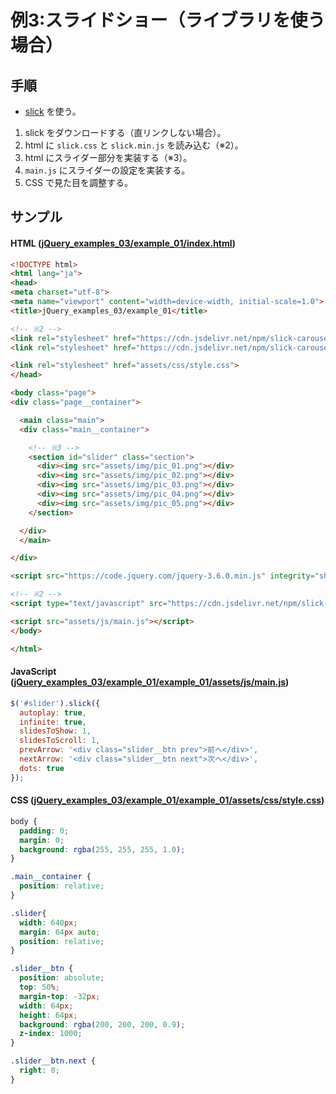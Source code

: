 # 例3:スライドショー（ライブラリを使う場合）

## 手順

- [slick](https://kenwheeler.github.io/slick/) を使う。


1. slick をダウンロードする（直リンクしない場合）。
2. html に `slick.css` と `slick.min.js` を読み込む（※2）。
3. html にスライダー部分を実装する（※3）。
4. `main.js` にスライダーの設定を実装する。
5. CSS で見た目を調整する。

## サンプル

#### HTML ([jQuery_examples_03/example_01/index.html](jQuery_examples_03/example_01/index.html))

````html
<!DOCTYPE html>
<html lang="ja">
<head>
<meta charset="utf-8">
<meta name="viewport" content="width=device-width, initial-scale=1.0">
<title>jQuery_examples_03/example_01</title>

<!-- ※2 -->
<link rel="stylesheet" href="https://cdn.jsdelivr.net/npm/slick-carousel@1.8.1/slick/slick.css"/>
<link rel="stylesheet" href="https://cdn.jsdelivr.net/npm/slick-carousel@1.8.1/slick/slick-theme.css"/>

<link rel="stylesheet" href="assets/css/style.css">
</head>

<body class="page">
<div class="page__container">

  <main class="main">
  <div class="main__container">

    <!-- ※3 -->
    <section id="slider" class="section">
      <div><img src="assets/img/pic_01.png"></div>
      <div><img src="assets/img/pic_02.png"></div>
      <div><img src="assets/img/pic_03.png"></div>
      <div><img src="assets/img/pic_04.png"></div>
      <div><img src="assets/img/pic_05.png"></div>
    </section>

  </div>
  </main>

</div>

<script src="https://code.jquery.com/jquery-3.6.0.min.js" integrity="sha256-/xUj+3OJU5yExlq6GSYGSHk7tPXikynS7ogEvDej/m4=" crossorigin="anonymous"></script>

<!-- ※2 -->
<script type="text/javascript" src="https://cdn.jsdelivr.net/npm/slick-carousel@1.8.1/slick/slick.min.js"></script>

<script src="assets/js/main.js"></script>
</body>

</html>
````

#### JavaScript ([jQuery_examples_03/example_01/example_01/assets/js/main.js](jQuery_examples_03/example_01/example_01/assets/js/main.js))

````js
$('#slider').slick({
  autoplay: true,
  infinite: true,
  slidesToShow: 1,
  slidesToScroll: 1,
  prevArrow: '<div class="slider__btn prev">前へ</div>',
  nextArrow: '<div class="slider__btn next">次へ</div>',
  dots: true
});
````

#### CSS ([jQuery_examples_03/example_01/example_01/assets/css/style.css](jQuery_examples_03/example_01/example_01/assets/css/style.css))

````css
body {
  padding: 0;
  margin: 0;
  background: rgba(255, 255, 255, 1.0);
}

.main__container {
  position: relative;
}

.slider{
  width: 640px;
  margin: 64px auto;
  position: relative;
}

.slider__btn {
  position: absolute;
  top: 50%;
  margin-top: -32px;
  width: 64px;
  height: 64px;
  background: rgba(200, 200, 200, 0.9);
  z-index: 1000;
}

.slider__btn.next {
  right: 0;
}
````